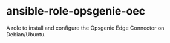 # ansible-role-opsgenie-oec
A role to install and configure the Opsgenie Edge Connector on Debian/Ubuntu.
